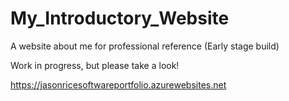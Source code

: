 # My_Introductory_Website
A website about me for professional reference (Early stage build)

Work in progress, but please take a look!

https://jasonricesoftwareportfolio.azurewebsites.net
